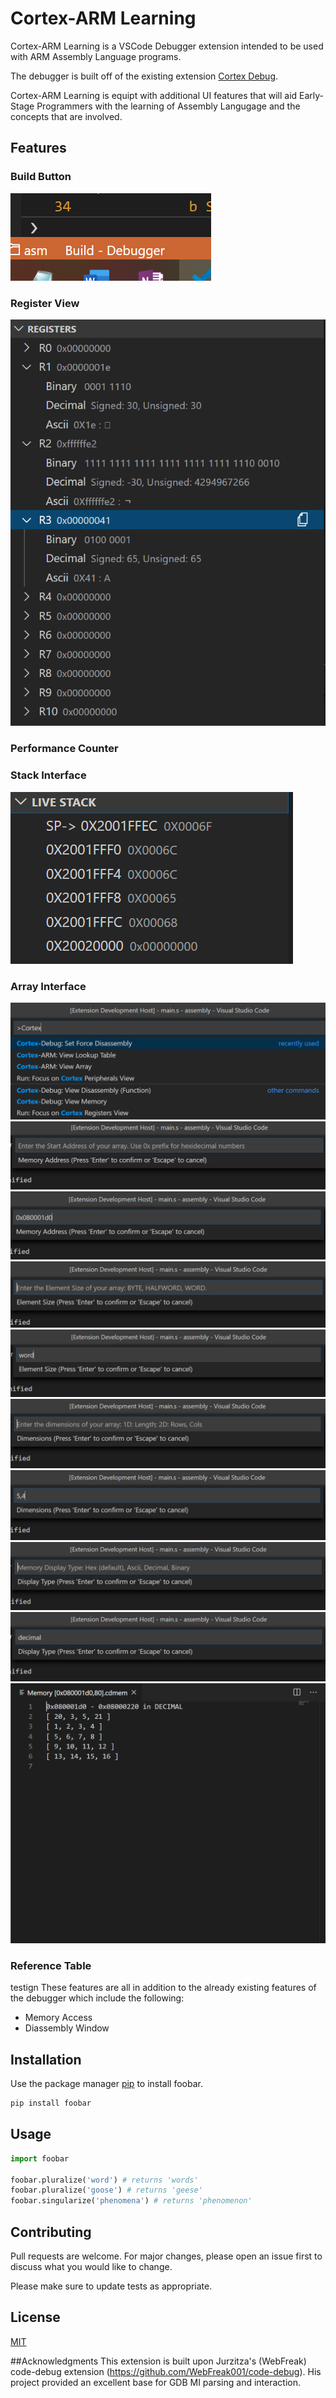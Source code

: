 # Cortex-ARM Learning

Cortex-ARM Learning is a VSCode Debugger extension intended to be used with ARM Assembly Language programs. 

The debugger is built off of the existing extension [Cortex Debug](https://marketplace.visualstudio.com/items?itemName=marus25.cortex-debug).

Cortex-ARM Learning is equipt with additional UI features that will aid Early-Stage Programmers with the learning of Assembly Langugage and the concepts that are involved. 

## Features

### Build Button
![build](./images/buildbutton.PNG)

### Register View
![RegisterView](./images/registerView.PNG)


### Performance Counter

### Stack Interface
![Stack](./images/stack.PNG)

### Array Interface
![allcommands](./images/allCommands.png)
![array1](./images/viewArray.png)
![array2](./images/viewArray2.png)
![array3](./images/viewArray3.png)
![array4](./images/viewArray4.png)
![array5](./images/viewArray5.png)
![array6](./images/viewArray6.png)
![array7](./images/viewArray7.png)
![array8](./images/viewArray8.png)
![arrayRes](./images/arrayWindow.png)

### Reference Table

testign
These features are all in addition to the already existing features of the debugger which include the following:

- Memory Access
- Diassembly Window 

## Installation

Use the package manager [pip](https://pip.pypa.io/en/stable/) to install foobar.

```bash
pip install foobar
```

## Usage

```python
import foobar

foobar.pluralize('word') # returns 'words'
foobar.pluralize('goose') # returns 'geese'
foobar.singularize('phenomena') # returns 'phenomenon'
```

## Contributing
Pull requests are welcome. For major changes, please open an issue first to discuss what you would like to change.

Please make sure to update tests as appropriate.

## License
[MIT](https://choosealicense.com/licenses/mit/)

##Acknowledgments
This extension is built upon Jurzitza's (WebFreak) code-debug extension (https://github.com/WebFreak001/code-debug). His project provided an excellent base for GDB MI parsing and interaction.